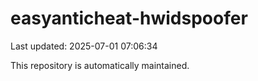 # easyanticheat-hwidspoofer

Last updated: 2025-07-01 07:06:34

This repository is automatically maintained.
